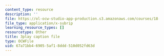 ```yaml
---
content_type: resource
description: ''
file: https://ol-ocw-studio-app-production.s3.amazonaws.com/courses/18-06sc-linear-algebra-fall-2011/67a71bb469055af18ddd510d052fd63d_pz3zyUO2gpM.vtt
file_type: application/x-subrip
learning_resource_types: []
resourcetype: Other
title: 3play caption file
type: OCWFile
uid: 67a71bb4-6905-5af1-8ddd-510d052fd63d
---
```

